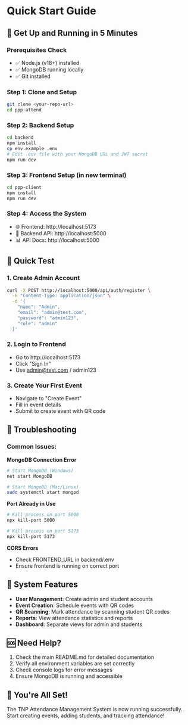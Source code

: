# Quick Start Guide

## 🚀 Get Up and Running in 5 Minutes

### Prerequisites Check
- ✅ Node.js (v18+) installed
- ✅ MongoDB running locally
- ✅ Git installed

### Step 1: Clone and Setup
```bash
git clone <your-repo-url>
cd ppp-attend
```

### Step 2: Backend Setup
```bash
cd backend
npm install
cp env.example .env
# Edit .env file with your MongoDB URL and JWT secret
npm run dev
```

### Step 3: Frontend Setup (in new terminal)
```bash
cd ppp-client
npm install
npm run dev
```

### Step 4: Access the System
- 🌐 Frontend: http://localhost:5173
- 🔧 Backend API: http://localhost:5000
- 📊 API Docs: http://localhost:5000

## 🎯 Quick Test

### 1. Create Admin Account
```bash
curl -X POST http://localhost:5000/api/auth/register \
  -H "Content-Type: application/json" \
  -d '{
    "name": "Admin",
    "email": "admin@test.com",
    "password": "admin123",
    "role": "admin"
  }'
```

### 2. Login to Frontend
- Go to http://localhost:5173
- Click "Sign In"
- Use admin@test.com / admin123

### 3. Create Your First Event
- Navigate to "Create Event"
- Fill in event details
- Submit to create event with QR code

## 🔧 Troubleshooting

### Common Issues:

**MongoDB Connection Error**
```bash
# Start MongoDB (Windows)
net start MongoDB

# Start MongoDB (Mac/Linux)
sudo systemctl start mongod
```

**Port Already in Use**
```bash
# Kill process on port 5000
npx kill-port 5000

# Kill process on port 5173
npx kill-port 5173
```

**CORS Errors**
- Check FRONTEND_URL in backend/.env
- Ensure frontend is running on correct port

## 📱 System Features

- **User Management**: Create admin and student accounts
- **Event Creation**: Schedule events with QR codes
- **QR Scanning**: Mark attendance by scanning student QR codes
- **Reports**: View attendance statistics and reports
- **Dashboard**: Separate views for admin and students

## 🆘 Need Help?

1. Check the main README.md for detailed documentation
2. Verify all environment variables are set correctly
3. Check console logs for error messages
4. Ensure MongoDB is running and accessible

## 🎉 You're All Set!

The TNP Attendance Management System is now running successfully. Start creating events, adding students, and tracking attendance!
